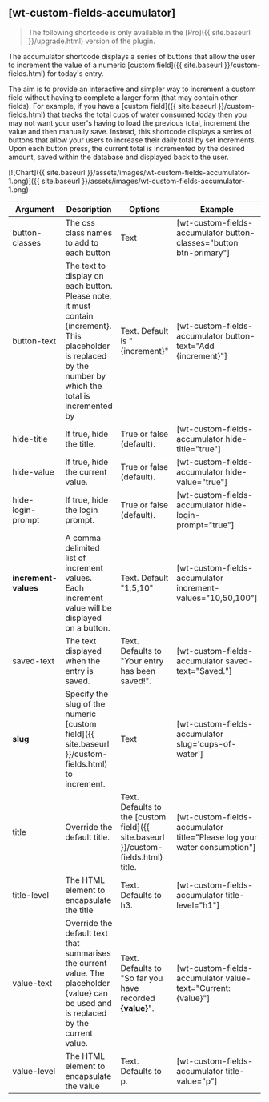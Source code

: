 ## [wt-custom-fields-accumulator]

> The following shortcode is only available in the [Pro]({{ site.baseurl }}/upgrade.html) version of the plugin.

The accumulator shortcode displays a series of buttons that allow the user to increment the value of a numeric [custom field]({{ site.baseurl }}/custom-fields.html) for today's entry. 

The aim is to provide an interactive and simpler way to increment a custom field without having to complete a larger form (that may contain other fields). For example, if you have a [custom field]({{ site.baseurl }}/custom-fields.html) that tracks the total cups of water consumed today then you may not want your user's having to load the previous total, increment the value and then manually save. Instead, this shortcode displays a series of buttons that allow your users to increase their daily total by set increments. Upon each button press, the current total is incremented by the desired amount, saved within the database and displayed back to the user.

[![Chart]({{ site.baseurl }}/assets/images/wt-custom-fields-accumulator-1.png)]({{ site.baseurl }}/assets/images/wt-custom-fields-accumulator-1.png)

| Argument | Description | Options | Example |
|--|--|--|--|
|button-classes|The css class names to add to each button|Text|[wt-custom-fields-accumulator button-classes="button btn-primary"]
|button-text|The text to display on each button. Please note, it must contain {increment}. This placeholder is replaced by the number by which the total is incremented by|Text. Default is "{increment}"|[wt-custom-fields-accumulator button-text="Add {increment}"]
|hide-title|If true, hide the title.|True or false (default).|[wt-custom-fields-accumulator hide-title="true"]
|hide-value|If true, hide the current value.|True or false (default).|[wt-custom-fields-accumulator hide-value="true"]
|hide-login-prompt|If true, hide the login prompt.|True or false (default).|[wt-custom-fields-accumulator hide-login-prompt="true"]
|**increment-values**|A comma delimited list of increment values. Each increment value will be displayed on a button.|Text. Default "1,5,10"|[wt-custom-fields-accumulator increment-values="10,50,100"]
|saved-text|The text displayed when the entry is saved.|Text. Defaults to "Your entry has been saved!".|[wt-custom-fields-accumulator saved-text="Saved."]
|**slug**|Specify the slug of the numeric [custom field]({{ site.baseurl }}/custom-fields.html) to increment.|Text|[wt-custom-fields-accumulator slug='cups-of-water']
|title|Override the default title.|Text. Defaults to the [custom field]({{ site.baseurl }}/custom-fields.html) title.|[wt-custom-fields-accumulator title="Please log your water consumption"]
|title-level|The HTML element to encapsulate the title|Text. Defaults to h3.|[wt-custom-fields-accumulator title-level="h1"]
|value-text|Override the default text that summarises the current value. The placeholder {value} can be used and is replaced by the current value.|Text. Defaults to "So far you have recorded <strong>{value}</strong>".|[wt-custom-fields-accumulator value-text="Current: {value}"]
|value-level|The HTML element to encapsulate the value|Text. Defaults to p.|[wt-custom-fields-accumulator title-value="p"]